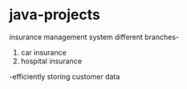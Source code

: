 # java-projects
insurance management system
different branches-
1) car insurance
2) hospital insurance

-efficiently storing customer data
